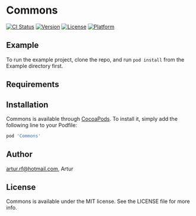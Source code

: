 # Commons

[![CI Status](https://img.shields.io/travis/artur.rf@hotmail.com/Commons.svg?style=flat)](https://travis-ci.org/artur.rf@hotmail.com/Commons)
[![Version](https://img.shields.io/cocoapods/v/Commons.svg?style=flat)](https://cocoapods.org/pods/Commons)
[![License](https://img.shields.io/cocoapods/l/Commons.svg?style=flat)](https://cocoapods.org/pods/Commons)
[![Platform](https://img.shields.io/cocoapods/p/Commons.svg?style=flat)](https://cocoapods.org/pods/Commons)

## Example

To run the example project, clone the repo, and run `pod install` from the Example directory first.

## Requirements

## Installation

Commons is available through [CocoaPods](https://cocoapods.org). To install
it, simply add the following line to your Podfile:

```ruby
pod 'Commons'
```

## Author

artur.rf@hotmail.com, Artur

## License

Commons is available under the MIT license. See the LICENSE file for more info.
